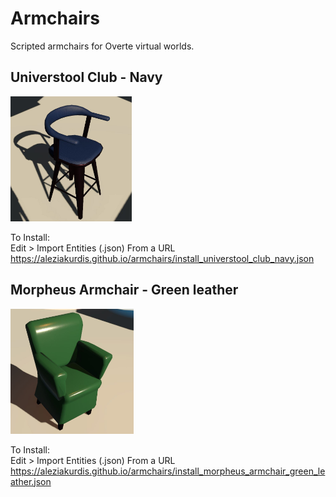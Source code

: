 # Armchairs
Scripted armchairs for Overte virtual worlds.

## Universtool Club - Navy   
<img src="pictures/univestool_club_navy.jpg" height="200">  
  
To Install:  
Edit > Import Entities (.json) From a URL  
https://aleziakurdis.github.io/armchairs/install_universtool_club_navy.json  
  
## Morpheus Armchair - Green leather  
<img src="pictures/morpheus_armchair_green_leather.jpg" height="200">   
  
To Install:  
Edit > Import Entities (.json) From a URL  
https://aleziakurdis.github.io/armchairs/install_morpheus_armchair_green_leather.json
  
